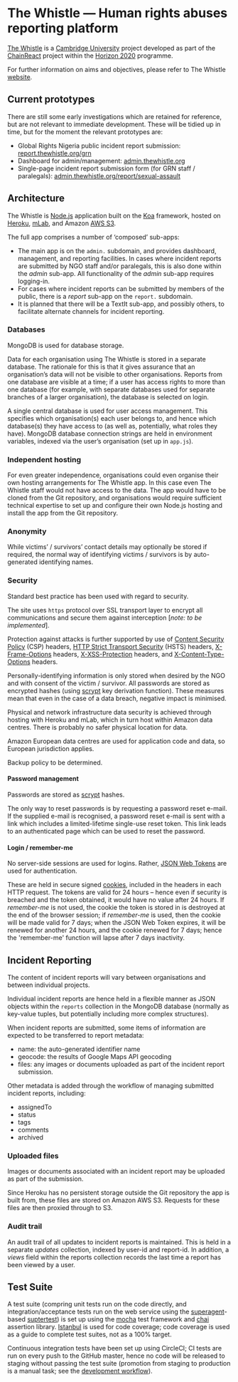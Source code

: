 The Whistle — Human rights abuses reporting platform
============================================================

[The Whistle](http://thewhistle.org) is a [Cambridge University](https://www.cam.ac.uk/) project 
developed as part of the [ChainReact](http://chainreact.org/) project within the 
[Horizon 2020](https://ec.europa.eu/programmes/horizon2020/) programme.

For further information on aims and objectives, please refer to The Whistle 
[website](http://thewhistle.org).

Current prototypes
------------------

There are still some early investigations which are retained for reference, but are not relevant
to immediate development. These will be tidied up in time, but for the moment the relevant prototypes
are:

- Global Rights Nigeria public incident report submission:
  [report.thewhistle.org/grn](http://report.thewhistle.org/grn)
- Dashboard for admin/management: [admin.thewhistle.org](http://admin.thewhistle.org)
- Single-page incident report submission form (for GRN staff / paralegals):
  [admin.thewhistle.org/report/sexual-assault](http://admin.thewhistle.org/report/sexual-assault)


Architecture
------------

The Whistle is [Node.js](https://nodejs.org/en/) application built on the [Koa](http://koajs.com/)
framework, hosted on [Heroku](https://www.heroku.com), [mLab](https://mlab.com/), and Amazon 
[AWS S3](https://aws.amazon.com/s3/).

The full app comprises a number of ‘composed’ sub-apps:

- The main app is on the `admin.` subdomain, and provides dashboard, management, and reporting 
  facilities. In cases where incident reports are submitted by NGO staff and/or paralegals, this
  is also done within the *admin* sub-app. All functionality of the *admin* sub-app requires 
  logging-in.
- For cases where incident reports can be submitted by members of the public, there is a *report*
  sub-app on the `report.` subdomain.
- It is planned that there will be a TextIt sub-app, and possibly others, to facilitate alternate
  channels for incident reporting.  

### Databases

MongoDB is used for database storage.

Data for each organisation using The Whistle is stored in a separate database. The rationale for 
this is that it gives assurance that an organisation’s data will not be visible to other 
organisations. Reports from one database are visible at a time; if a user has access rights to more
than one database (for example, with separate databases used for separate branches of a larger
organisation), the database is selected on login.

A single central database is used for user access management. This specifies which organisation(s)
each user belongs to, and hence which database(s) they have access to (as well as, potentially, what
roles they have). MongoDB database connection strings are held in environment variables, indexed via 
the user’s organisation (set up in `app.js`).

### Independent hosting

For even greater independence, organisations could even organise their own hosting arrangements for
The Whistle app. In this case even The Whistle staff would not have access to the data. The app 
would have to be cloned from the Git repository, and organisations would require sufficient 
technical expertise to set up and configure their own Node.js hosting and install the app from the
Git repository.

### Anonymity

While victims’ / survivors’ contact details may optionally be stored if required, the normal way of 
identifying victims / survivors is by auto-generated identifying names.
 
### Security

Standard best practice has been used with regard to security.

The site uses `https` protocol over SSL transport layer to encrypt all communications and secure 
them against interception [*note: to be implemented*].

Protection against attacks is further supported by use of 
[Content Security Policy](https://developer.mozilla.org/en-US/docs/Web/HTTP/CSP) (CSP) headers, 
[HTTP Strict Transport Security](https://developer.mozilla.org/en-US/docs/Web/HTTP/Headers/Strict-Transport-Security) (HSTS) headers, 
[X-Frame-Options](https://developer.mozilla.org/en-US/docs/Web/HTTP/Headers/X-Frame-Options) headers, 
[X-XSS-Protection](https://developer.mozilla.org/en-US/docs/Web/HTTP/Headers/X-XSS-Protection) headers, and 
[X-Content-Type-Options](https://developer.mozilla.org/en-US/docs/Web/HTTP/Headers/X-Content-Type-Options) headers.

Personally-identifying information is only stored when desired by the NGO and with consent of the
victim / survivor. All passwords are stored as encrypted hashes (using 
[scrypt](https://en.wikipedia.org/wiki/Scrypt) key derivation function). These measures mean that
even in the case of a data breach, negative impact is minimised.

Physical and network infrastructure data security is achieved through hosting with Heroku and mLab, 
which in turn host within Amazon data centres. There is probably no safer physical location for data.

Amazon European data centres are used for application code and data, so European jurisdiction 
applies.

Backup policy to be determined.

#### Password management

Passwords are stored as [scrypt](https://en.wikipedia.org/wiki/Scrypt) hashes.

The only way to reset passwords is by requesting a password reset e-mail. If the supplied e-mail
is recognised, a password reset e-mail is sent with a link which includes a limited-lifetime 
single-use reset token. This link leads to an authenticated page which can be used to reset the
password.

#### Login / remember-me

No server-side sessions are used for logins. Rather, [JSON Web Tokens](https://jwt.io/) are used for 
authentication.

These are held in secure signed [cookies](https://www.npmjs.com/package/cookies), included in the 
headers in each HTTP request. The tokens are valid for 24 hours – hence even if security is breached
and the token obtained, it would have no value after 24 hours. If *remember-me* is not used, the 
cookie the token is stored in is destroyed at the end of the browser session; if *remember-me* is 
used, then the cookie will be made valid for 7 days; when the JSON Web Token expires, it will be 
renewed for another 24 hours, and the cookie renewed for 7 days; hence the 'remember-me' function 
will lapse after 7 days inactivity.


Incident Reporting
------------------

The content of incident reports will vary between organisations and between individual projects.

Individual incident reports are hence held in a flexible manner as JSON objects within the `reports`
collection in the MongoDB database (normally as key-value tuples, but potentially including more 
complex structures).

When incident reports are submitted, some items of information are expected to be transferred to
report metadata:
- name: the auto-generated identifier name
- geocode: the results of Google Maps API geocoding
- files: any images or documents uploaded as part of the incident report submission.

Other metadata is added through the workflow of managing submitted incident reports, including:
- assignedTo
- status
- tags
- comments
- archived

### Uploaded files

Images or documents associated with an incident report may be uploaded as part of the submission.

Since Heroku has no persistent storage outside the Git repository the app is built from, these files
are stored on Amazon AWS S3. Requests for these files are then proxied through to S3.

### Audit trail

An audit trail of all updates to incident reports is maintained. This is held in a separate 
*updates* collection, indexed by user-id and report-id. In addition, a *views* field within the
reports collection records the last time a report has been viewed by a user.


Test Suite
----------

A test suite (compring unit tests run on the code directly, and integration/acceptance tests run 
on the web service using the [superagent](https://www.npmjs.com/package/superagent)-based 
[suptertest](https://www.npmjs.com/package/supertest)) is set up using the [mocha](https://mochajs.org/) 
test framework and [chai](http://chaijs.com/) assertion library. 
[Istanbul](https://www.npmjs.com/package/istanbul) is used for code coverage; code coverage is used
as a guide to complete test suites, not as a 100% target.

Continuous integration tests have been set up using CircleCI; CI tests are run on every push to the
GitHub master, hence no code will be released to staging without passing the test suite (promotion 
from staging to production is a manual task; see the [development workflow](/dev/notes/development-workflow)).
